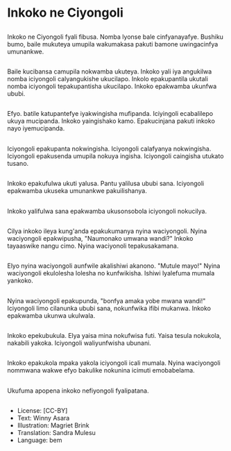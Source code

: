 # Inkoko ne Ciyongoli

##
Inkoko ne Ciyongoli fyali fibusa. Nomba lyonse bale cinfyanayafye. Bushiku bumo, baile mukuteya umupila wakumakasa pakuti bamone uwingacinfya umunankwe.

##
Baile kucibansa camupila nokwamba ukuteya. Inkoko yali iya angukilwa nomba iciyongoli calyangukishe ukucilapo. Inkolo epakupantila ukutali nomba iciyongoli tepakupantisha ukucilapo. Inkoko epakwamba ukunfwa ububi.

##
Efyo. batile katupantefye iyakwingisha mufipanda. Iciyingoli ecabalilepo ukuya mucipanda. Inkoko yaingishako kamo. Epakucinjana pakuti inkoko nayo iyemucipanda.

##
Iciyongoli epakupanta nokwingisha. Iciyongoli calafyanya nokwingisha. Iciyongoli epakusenda umupila nokuya ingisha. Iciyongoli caingisha utukato tusano.

##
Inkoko epakufulwa ukuti yalusa. Pantu yalilusa ububi sana. Iciyongoli epakwamba ukuseka umunankwe pakuilishanya.

##
Inkoko yalifulwa sana epakwamba ukusonsobola iciyongoli nokucilya.

##
Cilya inkoko ileya kung'anda epakukumanya nyina waciyongoli. Nyina waciyongoli epakwipusha, "Naumonako umwana wandi?" Inkoko tayaaswike nangu cimo. Nyina waciyonoli tepakusakamana.

##
Elyo nyina waciyongoli aunfwile akalishiwi akanono. "Mutule mayo!" Nyina waciyongoli ekulolesha lolesha no kunfwikisha. Ishiwi lyalefuma mumala yankoko.

##
Nyina waciyongoli epakupunda, "bonfya amaka yobe mwana wandi!" Iciyongoli limo cilanunka ububi sana, nokunfwika ifibi mukanwa. Inkoko epakwamba ukunwa ukulwala.

##
Inkoko epekubukula. Elya yaisa mina nokufwisa futi. Yaisa tesula nokukola, nakabili yakoka. Iciyongoli waliyunfwisha ubunani.

##
Inkoko epakukola mpaka yakola iciyongoli icali mumala. Nyina waciyongoli nommwana wakwe efyo bakulike nokunina icimuti emobabelama.

##
Ukufuma apopena inkoko nefiyongoli fyalipatana.

##
* License: [CC-BY]
* Text: Winny Asara
* Illustration: Magriet Brink
* Translation: Sandra Mulesu
* Language: bem
